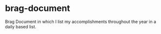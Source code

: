 # brag-document
Brag Document in which I list my accomplishments throughout the year in a daily based list.
